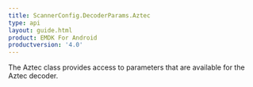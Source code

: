 ```yaml
---
title: ScannerConfig.DecoderParams.Aztec
type: api
layout: guide.html
product: EMDK For Android
productversion: '4.0'
---
```



The Aztec class provides access to parameters that are available for
 the Aztec decoder.









